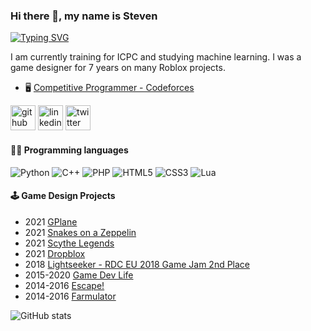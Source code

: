 ### Hi there 👋, my name is Steven
[![Typing SVG](https://readme-typing-svg.herokuapp.com/?width=800&lines=Studying+Computing+at+Imperial+College+London)](https://git.io/typing-svg)

I am currently training for ICPC and studying machine learning. I was a game designer for 7 years on many Roblox projects.

- 🖥️ [Competitive Programmer - Codeforces](https://codeforces.com/profile/Basekill)


[<img src='https://cdn.jsdelivr.net/npm/simple-icons@3.0.1/icons/github.svg' alt='github' height='40'>](https://github.com/Basekill)  [<img src='https://cdn.jsdelivr.net/npm/simple-icons@3.0.1/icons/linkedin.svg' alt='linkedin' height='40'>](https://www.linkedin.com/in/stevenshinechen/)  [<img src='https://cdn.jsdelivr.net/npm/simple-icons@3.0.1/icons/twitter.svg' alt='twitter' height='40'>](https://twitter.com/BasekillRBX)  

#### 👨‍💻 Programming languages
![Python](https://img.shields.io/badge/python-3670A0?style=for-the-badge&logo=python&logoColor=ffdd54)
![C++](https://img.shields.io/badge/c++-%2300599C.svg?style=for-the-badge&logo=c%2B%2B&logoColor=white)
![PHP](https://img.shields.io/badge/php-%23777BB4.svg?style=for-the-badge&logo=php&logoColor=white)
![HTML5](https://img.shields.io/badge/html5-%23E34F26.svg?style=for-the-badge&logo=html5&logoColor=white)
![CSS3](https://img.shields.io/badge/css3-%231572B6.svg?style=for-the-badge&logo=css3&logoColor=white)
![Lua](https://img.shields.io/badge/lua-%232C2D72.svg?style=for-the-badge&logo=lua&logoColor=white)

#### 🕹️ Game Design Projects

- 2021 [GPlane](https://www.roblox.com/games/1025460213/GPlane)
- 2021 [Snakes on a Zeppelin](https://www.roblox.com/games/1852106071/Snakes-on-a-Zeppelin-BETA)
- 2021 [Scythe Legends](https://www.roblox.com/games/6336560734/Scythe-Legends)
- 2021 [Dropblox](https://www.roblox.com/games/5607233300/SUMMER-DropBlox-BETA)
- 2018 [Lightseeker - RDC EU 2018 Game Jam 2nd Place](https://www.roblox.com/games/2234176528/Lightseeker)
- 2015-2020 [Game Dev Life](https://www.roblox.com/games/864324882/Game-Dev-Life-Alpha)
- 2014-2016 [Escape!](https://www.roblox.com/games/151206652/Escape)
- 2014-2016 [Farmulator](https://www.roblox.com/games/306503935/Farmulator)


![GitHub stats](https://github-readme-stats.vercel.app/api?username=Basekill&show_icons=true)  

